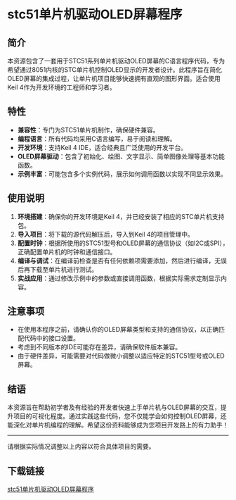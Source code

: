 # stc51单片机驱动OLED屏幕程序

## 简介

本资源包含了一套用于STC51系列单片机驱动OLED屏幕的C语言程序代码，专为希望通过8051内核的STC单片机控制OLED显示的开发者设计。此程序旨在简化OLED屏幕的集成过程，让单片机项目能够快速拥有直观的图形界面。适合使用Keil 4作为开发环境的工程师和学习者。

## 特性

- **兼容性**：专门为STC51单片机制作，确保硬件兼容。
- **编程语言**：所有代码均采用C语言编写，易于阅读和理解。
- **开发环境**：支持Keil 4 IDE，适合经典且广泛使用的开发平台。
- **OLED屏幕驱动**：包含了初始化、绘图、文字显示、简单图像处理等基本功能函数。
- **示例丰富**：可能包含多个实例代码，展示如何调用函数以实现不同显示效果。

## 使用说明

1. **环境搭建**：确保你的开发环境是Keil 4，并已经安装了相应的STC单片机支持包。
2. **导入项目**：将下载的源代码解压后，导入到Keil 4的项目管理中。
3. **配置时钟**：根据所使用的STC51型号和OLED屏幕的通信协议（如I2C或SPI），正确配置单片机的时钟和通信接口。
4. **编译与调试**：在编译前检查是否有任何依赖项需要添加，然后进行编译，无误后再下载至单片机进行测试。
5. **实战应用**：通过修改示例中的参数或直接调用函数，根据实际需求定制显示内容。

## 注意事项

- 在使用本程序之前，请确认你的OLED屏幕类型和支持的通信协议，以正确匹配代码中的接口设置。
- 考虑到不同版本的IDE可能存在差异，请确保软件版本兼容。
- 由于硬件差异，可能需要对代码做微小调整以适应特定的STC51型号或OLED屏幕。

## 结语

本资源旨在帮助初学者及有经验的开发者快速上手单片机与OLED屏幕的交互，提升项目的可视化程度。通过实践这些代码，您不仅能学会如何控制OLED屏幕，还能深化对单片机编程的理解。希望这份资料能够成为您项目开发路上的有力助手！

---

请根据实际情况调整以上内容以符合具体项目的需要。

## 下载链接

[stc51单片机驱动OLED屏幕程序](https://pan.quark.cn/s/0340e074cf51)
